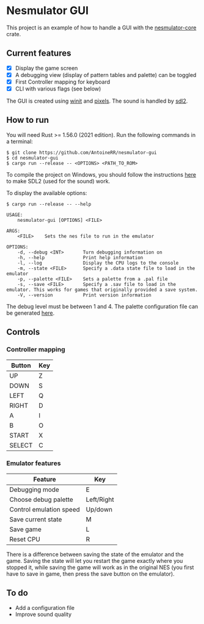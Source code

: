 # Nesmulator GUI

This project is an example of how to handle a GUI with the [nesmulator-core](https://github.com/AntoineRR/nesmulator-core) crate.

## Current features

* [X] Display the game screen
* [X] A debugging view (display of pattern tables and palette) can be toggled
* [X] First Controller mapping for keyboard
* [X] CLI with various flags (see below)

The GUI is created using [winit](https://github.com/rust-windowing/winit) and [pixels](https://github.com/parasyte/pixels).
The sound is handled by [sdl2](https://github.com/Rust-SDL2/rust-sdl2).

## How to run

You will need Rust >= 1.56.0 (2021 edition).
Run the following commands in a terminal:

```
$ git clone https://github.com/AntoineRR/nesmulator-gui
$ cd nesmulator-gui
$ cargo run --release -- <OPTIONS> <PATH_TO_ROM>
```

To compile the project on Windows, you should follow the instructions [here](https://rustrepo.com/repo/AngryLawyer-rust-sdl2#windows-msvc) to make SDL2 (used for the sound) work.

To display the available options:

```
$ cargo run --release -- --help

USAGE:
    nesmulator-gui [OPTIONS] <FILE>

ARGS:
    <FILE>    Sets the nes file to run in the emulator

OPTIONS:
    -d, --debug <INT>       Turn debugging information on
    -h, --help              Print help information
    -l, --log               Display the CPU logs to the console
    -m, --state <FILE>      Specify a .data state file to load in the emulator
    -p, --palette <FILE>    Sets a palette from a .pal file
    -s, --save <FILE>       Specify a .sav file to load in the emulator. This works for games that originally provided a save system.
    -V, --version           Print version information
```

The debug level must be between 1 and 4.
The palette configuration file can be generated [here](https://bisqwit.iki.fi/utils/nespalette.php).

## Controls

### Controller mapping

| Button | Key |
| ------ | --- |
| UP     | Z   |
| DOWN   | S   |
| LEFT   | Q   |
| RIGHT  | D   |
| A      | I   |
| B      | O   |
| START  | X   |
| SELECT | C   |

### Emulator features

| Feature                 | Key        |
| ----------------------- | ---------- |
| Debugging mode          | E          |
| Choose debug palette    | Left/Right |
| Control emulation speed | Up/down    |
| Save current state      | M          |
| Save game               | L          |
| Reset CPU               | R          |

There is a difference between saving the state of the emulator and the game. Saving the state will let you restart the game exactly where you stopped it, while saving the game will work as in the original NES (you first have to save in game, then press the save button on the emulator).

## To do

* Add a configuration file
* Improve sound quality
